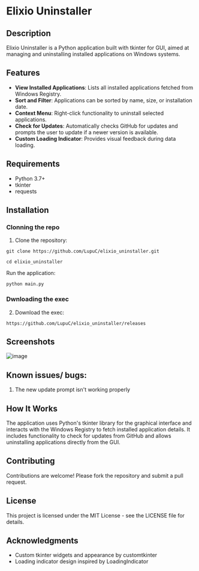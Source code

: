 # Elixio Uninstaller

## Description

Elixio Uninstaller is a Python application built with tkinter for GUI, aimed at managing and uninstalling installed applications on Windows systems.

## Features

- **View Installed Applications**: Lists all installed applications fetched from Windows Registry.
- **Sort and Filter**: Applications can be sorted by name, size, or installation date.
- **Context Menu**: Right-click functionality to uninstall selected applications.
- **Check for Updates**: Automatically checks GitHub for updates and prompts the user to update if a newer version is available.
- **Custom Loading Indicator**: Provides visual feedback during data loading.

## Requirements

- Python 3.7+
- tkinter
- requests

## Installation
### Clonning the repo
1. Clone the repository:
```
git clone https://github.com/LupuC/elixio_uninstaller.git

cd elixio_uninstaller
```

Run the application:
```
python main.py
```
### Dwnloading the exec
2. Download the exec:
```
https://github.com/LupuC/elixio_uninstaller/releases
```

## Screenshots

![image](https://github.com/user-attachments/assets/4818b694-ea9d-4359-bfdd-6dd14da3524e)


## Known issues/ bugs:
1. The new update prompt isn't working properly


## How It Works

The application uses Python's tkinter library for the graphical interface and interacts with the Windows Registry to fetch installed application details. It includes functionality to check for updates from GitHub and allows uninstalling applications directly from the GUI.

## Contributing

Contributions are welcome! Please fork the repository and submit a pull request.

## License

This project is licensed under the MIT License - see the LICENSE file for details.

## Acknowledgments

- Custom tkinter widgets and appearance by customtkinter
- Loading indicator design inspired by LoadingIndicator
